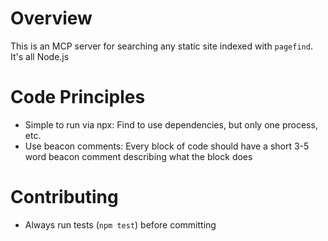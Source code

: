 # Overview
This is an MCP server for searching any static site indexed with `pagefind`. It's all Node.js

# Code Principles
* Simple to run via npx: Find to use dependencies, but only one process, etc.
* Use beacon comments: Every block of code should have a short 3-5 word beacon comment describing what the block does

# Contributing
* Always run tests (`npm test`) before committing

